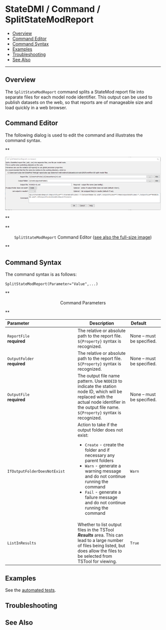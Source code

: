 # StateDMI / Command / SplitStateModReport #

* [Overview](#overview)
* [Command Editor](#command-editor)
* [Command Syntax](#command-syntax)
* [Examples](#examples)
* [Troubleshooting](#troubleshooting)
* [See Also](#see-also)

-------------------------

## Overview ##

The `SplitStateModReport` command
splits a StateMod report file into separate files for each model node identifier.
This output can be used to publish datasets on the web,
so that reports are of manageable size and load quickly in a web browser.

## Command Editor ##

The following dialog is used to edit the command and illustrates the command syntax.

**<p style="text-align: center;">
![SplitStateModReport](SplitStateModReport.png)
</p>**

**<p style="text-align: center;">
`SplitStateModReport` Command Editor (<a href="../SplitStateModReport.png">see also the full-size image</a>)
</p>**

## Command Syntax ##

The command syntax is as follows:

```text
SplitStateModReport(Parameter="Value",...)
```
**<p style="text-align: center;">
Command Parameters
</p>**

| **Parameter**&nbsp;&nbsp;&nbsp;&nbsp;&nbsp;&nbsp;&nbsp;&nbsp;&nbsp;&nbsp;&nbsp;&nbsp;&nbsp;&nbsp;&nbsp;&nbsp;&nbsp;&nbsp;&nbsp;&nbsp;&nbsp;&nbsp;&nbsp;&nbsp;&nbsp;&nbsp;&nbsp;&nbsp;&nbsp;&nbsp;&nbsp;&nbsp;&nbsp;&nbsp;&nbsp;&nbsp;&nbsp;&nbsp; | **Description** | **Default**&nbsp;&nbsp;&nbsp;&nbsp;&nbsp;&nbsp;&nbsp;&nbsp;&nbsp;&nbsp; |
| --------------|-----------------|----------------- |
| `ReportFile`<br>**required** | The relative or absolute path to the report file. `${Property}` syntax is recognized. | None – must be specified. |
| `OutputFolder`<br>**required** | The relative or absolute path to the report file. `${Property}` syntax is recognized. | None – must be specified. |
| `OutputFile`<br>**required** | The output file name pattern.  Use `NODEID` to indicate the station node ID, which will be replaced with the actual node identifier in the output file name.  `${Property}` syntax is recognized. | None – must be specified. |
| `IfOutputFolderDoesNotExist` | Action to take if the output folder does not exist:<ul><li>`Create` - create the folder and if necessary any parent folders</li><li>`Warn` - generate a warning message and do not continue running the command</li><li>`Fail` - generate a failure message and do not continue running the command</li></ul> | `Warn` |
| `ListInResults` | Whether to list output files in the TSTool ***Results*** area. This can lead to a large number of files being listed, but does allow the files to be selected from TSTool for viewing. | `True` |

## Examples ##

See the [automated tests](https://github.com/OpenCDSS/cdss-app-statedmi-test/tree/master/test/regression/commands/SplitStateModReport).

## Troubleshooting ##

## See Also ##

